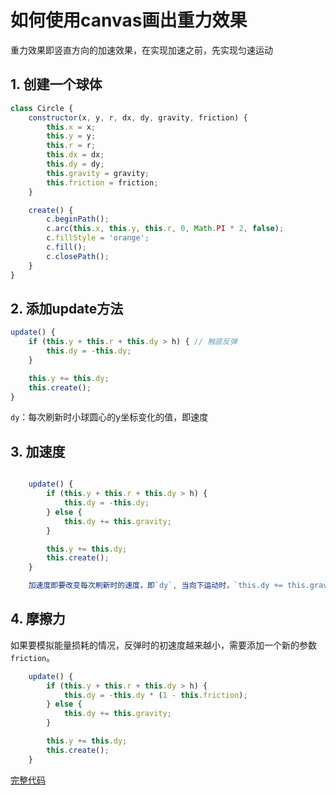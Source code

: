 # 如何使用canvas画出重力效果

重力效果即竖直方向的加速效果，在实现加速之前，先实现匀速运动

## 1. 创建一个球体

```js
class Circle {
    constructor(x, y, r, dx, dy, gravity, friction) {
        this.x = x;
        this.y = y;
        this.r = r;
        this.dx = dx;
        this.dy = dy;
        this.gravity = gravity;
        this.friction = friction;
    }

    create() {
        c.beginPath();
        c.arc(this.x, this.y, this.r, 0, Math.PI * 2, false);
        c.fillStyle = 'orange';
        c.fill();
        c.closePath();
    }
}
```

## 2. 添加update方法

```js
update() {
    if (this.y + this.r + this.dy > h) { // 触底反弹
        this.dy = -this.dy;
    }

    this.y += this.dy;
    this.create();
}
```

`dy`：每次刷新时小球圆心的y坐标变化的值，即速度

## 3. 加速度

```js

    update() {
        if (this.y + this.r + this.dy > h) {
            this.dy = -this.dy;
        } else {
            this.dy += this.gravity;
        }

        this.y += this.dy;
        this.create();
    }

    加速度即要改变每次刷新时的速度，即`dy`, 当向下运动时，`this.dy += this.gravity`, `dy`越来越大, 速度越来越快，向上运动时则相反。

```

## 4. 摩擦力

如果要模拟能量损耗的情况，反弹时的初速度越来越小，需要添加一个新的参数`friction`。

```js
    update() {
        if (this.y + this.r + this.dy > h) {
            this.dy = -this.dy * (1 - this.friction); 
        } else {
            this.dy += this.gravity;
        }

        this.y += this.dy;
        this.create();
    }
```

[完整代码](./gravity.html)